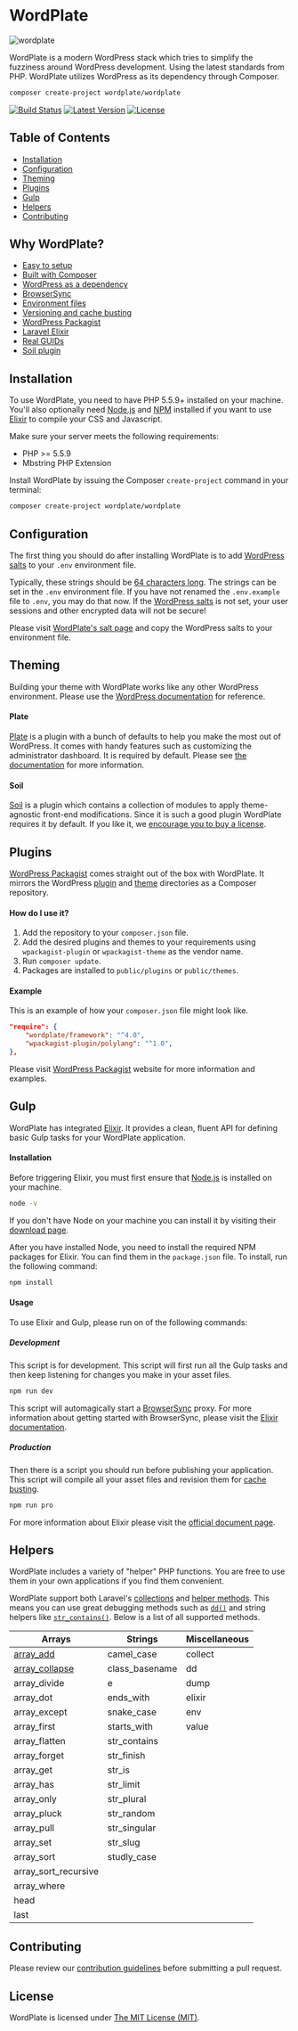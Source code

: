 WordPlate
=========

![wordplate](https://cloud.githubusercontent.com/assets/499192/13548328/22cb8d6c-e2ee-11e5-8adf-33c8184181b1.jpg)

WordPlate is a modern WordPress stack which tries to simplify the fuzziness around WordPress development. Using the latest standards from PHP. WordPlate utilizes WordPress as its dependency through Composer.

```bash
composer create-project wordplate/wordplate
```

[![Build Status](https://img.shields.io/travis/wordplate/framework/master.svg?style=flat)](https://travis-ci.org/wordplate/framework)
[![Latest Version](https://img.shields.io/github/release/wordplate/wordplate.svg?style=flat)](https://github.com/wordplate/wordplate/releases)
[![License](https://img.shields.io/packagist/l/wordplate/wordplate.svg?style=flat)](https://packagist.org/packages/wordplate/wordplate)

## Table of Contents

- [Installation](#installation)
- [Configuration](#configuration)
- [Theming](#theming)
- [Plugins](#plugins)
- [Gulp](#gulp)
- [Helpers](#helpers)
- [Contributing](#contributing)

## Why WordPlate?

- [Easy to setup](#installation)
- [Built with Composer](https://getcomposer.org/)
- [WordPress as a dependency](composer.json)
- [BrowserSync](https://www.browsersync.io/)
- [Environment files](https://github.com/vlucas/phpdotenv)
- [Versioning and cache busting](https://laravel.com/docs/5.2/elixir#versioning-and-cache-busting)
- [WordPress Packagist](https://wpackagist.org/)
- [Laravel Elixir](https://laravel.com/docs/5.2/elixir)
- [Real GUIDs](https://github.com/wordplate/plate/blob/master/src/uuid.php)
- [Soil plugin](https://roots.io/plugins/soil/)

## Installation

To use WordPlate, you need to have PHP 5.5.9+ installed on your machine. You'll also optionally need [Node.js](https://nodejs.org/en/) and [NPM](https://www.npmjs.com/) installed if you want to use [Elixir](https://laravel.com/docs/5.2/elixir) to compile your CSS and Javascript.

Make sure your server meets the following requirements:
- PHP >= 5.5.9
- Mbstring PHP Extension

Install WordPlate by issuing the Composer `create-project` command in your terminal:

```bash
composer create-project wordplate/wordplate
```

## Configuration

The first thing you should do after installing WordPlate is to add [WordPress salts](https://wordplate.github.io/salt/) to your `.env` environment file.

Typically, these strings should be [64 characters long](https://wordplate.github.io/salt/). The strings can be set in the `.env` environment file. If you have not renamed the `.env.example` file to `.env`, you may do that now. If the [WordPress salts](https://wordplate.github.io/salt/) is not set, your user sessions and other encrypted data will not be secure!

Please visit [WordPlate's salt page](https://wordplate.github.io/salt/) and copy the WordPress salts to your environment file.

## Theming

Building your theme with WordPlate works like any other WordPress environment. Please use the [WordPress documentation](https://codex.wordpress.org/Theme_Development) for reference.

#### Plate

[Plate](https://github.com/wordplate/plate) is a plugin with a bunch of defaults to help you make the most out of WordPress. It comes with handy features such as customizing the administrator dashboard. It is required by default. Please see [the documentation](https://github.com/wordplate/plate#readme) for more information.

#### Soil

[Soil](https://github.com/roots/soil) is a plugin which contains a collection of modules to apply theme-agnostic front-end modifications. Since it is such a good plugin WordPlate requires it by default. If you like it, we [encourage you to buy a license](https://roots.io/plugins/soil).

## Plugins

[WordPress Packagist](https://wpackagist.org/) comes straight out of the box with WordPlate. It mirrors the WordPress [plugin](https://plugins.svn.wordpress.org/) and [theme](https://themes.svn.wordpress.org/) directories as a Composer repository.

#### How do I use it?

1. Add the repository to your `composer.json` file.
1. Add the desired plugins and themes to your requirements using `wpackagist-plugin` or `wpackagist-theme` as the vendor name.
1. Run `composer update`.
1. Packages are installed to `public/plugins` or `public/themes`.

#### Example
This is an example of how your `composer.json` file might look like.

```json
"require": {
    "wordplate/framework": "^4.0",
    "wpackagist-plugin/polylang": "^1.0",
},
```

Please visit [WordPress Packagist](https://wpackagist.org/) website for more information and examples.

## Gulp

WordPlate has integrated [Elixir](https://laravel.com/docs/5.2/elixir). It provides a clean, fluent API for defining basic Gulp tasks for your WordPlate application.

#### Installation

Before triggering Elixir, you must first ensure that [Node.js](https://nodejs.org/en/) is installed on your machine.

```sh
node -v
```

If you don't have Node on your machine you can install it by visiting their [download page](https://nodejs.org/download/).

After you have installed Node, you need to install the required NPM packages for Elixir. You can find them in the `package.json` file. To install, run the following command:

```sh
npm install
```

#### Usage

To use Elixir and Gulp, please run on of the following commands:

##### Development

This script is for development. This script will first run all the Gulp tasks and then keep listening for changes you make in your asset files.

```sh
npm run dev
```

This script will automagically start a [BrowserSync](https://www.browsersync.io/) proxy. For more information about getting started with BrowserSync, please visit the [Elixir documentation](https://laravel.com/docs/5.2/elixir#browser-sync).

##### Production

Then there is a script you should run before publishing your application. This script will compile all your asset files and revision them for [cache busting](https://laravel.com/docs/5.2/elixir#versioning-and-cache-busting).

```sh
npm run pro
```

For more information about Elixir please visit the [official document page](https://laravel.com/docs/5.2/elixir).

## Helpers

WordPlate includes a variety of "helper" PHP functions. You are free to use them in your own applications if you find them convenient.

WordPlate support both Laravel's [collections](https://laravel.com/docs/5.2/collections) and [helper methods](https://laravel.com/docs/5.2/helpers#available-methods). This means you can use great debugging methods such as [`dd()`](https://laravel.com/docs/5.2/helpers#method-dd) and string helpers like [`str_contains()`](https://laravel.com/docs/5.2/helpers#method-str-contains). Below is a list of all supported methods.

Arrays | Strings | Miscellaneous
------ | ------- | -------------
[array_add](https://laravel.com/docs/5.2/helpers#method-array-add) | camel_case | collect
[array_collapse](https://laravel.com/docs/5.2/helpers#method-array-collapse) | class_basename | dd
array_divide | e | dump
array_dot | ends_with | elixir
array_except | snake_case | env
array_first | starts_with | value
array_flatten | str_contains |
array_forget | str_finish |
array_get | str_is |
array_has | str_limit |
array_only | str_plural |
array_pluck | str_random |
array_pull | str_singular |
array_set | str_slug |
array_sort | studly_case |
array_sort_recursive | |
array_where |  |
head |  |
last |  |

## Contributing

Please review our [contribution guidelines](https://github.com/wordplate/framework/blob/master/CONTRIBUTING.md) before submitting a pull request.

## License

WordPlate is licensed under [The MIT License (MIT)](LICENSE).
